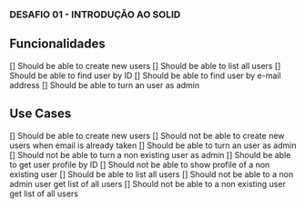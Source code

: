 ### DESAFIO 01 - INTRODUÇÃO AO SOLID

## Funcionalidades

[] Should be able to create new users
[] Should be able to list all users
[] Should be able to find user by ID
[] Should be able to find user by e-mail address
[] Should be able to turn an user as admin

## Use Cases

[] Should be able to create new users
[] Should not be able to create new users when email is already taken
[] Should be able to turn an user as admin
[] Should not be able to turn a non existing user as admin
[] Should be able to get user profile by ID
[] Should not be able to show profile of a non existing user
[] Should be able to list all users
[] Should not be able to a non admin user get list of all users
[] Should not be able to a non existing user get list of all users